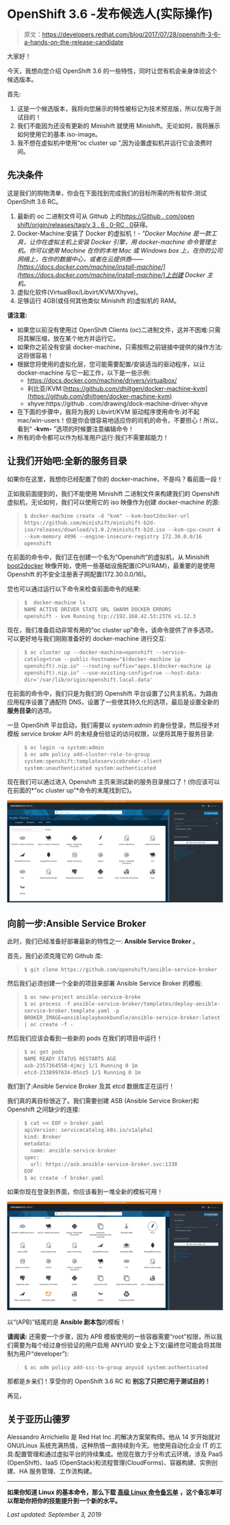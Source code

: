 # OpenShift 3.6 -发布候选人(实际操作)

> 原文：<https://developers.redhat.com/blog/2017/07/28/openshift-3-6-a-hands-on-the-release-candidate>

大家好！

今天，我想向您介绍 OpenShift 3.6 的一些特性，同时让您有机会亲身体验这个候选版本。

首先:

1.  这是一个候选版本，我将向您展示的特性被标记为技术预览版，所以仅用于测试目的！
2.  我们不能因为还没有更新的 Minishift 就使用 Minishift。无论如何，我将展示如何使用它的基本 iso-image。
3.  我不想在虚拟机中使用“oc cluster up ”,因为设置虚拟机并运行它会浪费时间。

## 先决条件

这是我们的购物清单，你会在下面找到完成我们的目标所需的所有软件:测试 OpenShift 3.6 RC。

1.  最新的 oc 二进制文件可从 Github 上的[https://Github . com/open shift/origin/releases/tag/v 3 . 6 . 0-RC . 0](https://github.com/openshift/origin/releases/tag/v3.6.0-rc.0)获得。
2.  Docker-Machine:安装了 Docker 的虚拟机！- *"Docker Machine 是一款工具，让你在虚拟主机上安装 Docker 引擎，用 docker-machine 命令管理主机。你可以使用 Machine 在你的本地 Mac 或 Windows box 上，在你的公司网络上，在你的数据中心，或者在云提供商——[https://docs.docker.com/machine/install-machine/](https://docs.docker.com/machine/install-machine/)上创建 Docker 主机。*
3.  虚拟化软件(VirtualBox/Libvirt/KVM/Xhyve)。
4.  足够运行 4GB(或任何其他类似 Minishift 的)虚拟机的 RAM。

**请注意:**

*   如果您以前没有使用过 OpenShift Clients (oc)二进制文件，这并不困难:只需将其解压缩，放在某个地方并运行它。
*   如果你之前没有安装 docker-machine，只需按照之前链接中提供的操作方法:这将很容易！
*   根据您将使用的虚拟化层，您可能需要配置/安装适当的驱动程序，以让 docker-machine 与它一起工作，以下是一些示例:
    *   https://docs.docker.com/machine/drivers/virtualbox/
    *   利比亚/KVM:[https://github.com/dhiltgen/docker-machine-kvm](https://github.com/dhiltgen/docker-machine-kvm)
    *   xhyve:https://github . com/drawing/dock-machine-driver-xhyve
*   在下面的步骤中，我将为我的 Libvirt/KVM 驱动程序使用命令:对不起 mac/win-users！但是你会很容易地适应你的司机的命令，不要担心！所以，看到“ **-kvm-** ”选项的时候要注意编辑命令！
*   所有的命令都可以作为标准用户运行:我们不需要超能力！

## 让我们开始吧:全新的服务目录

如果你在这里，我想你已经配置了你的 docker-machine，不是吗？看前面一段！

正如我前面提到的，我们不能使用 Minishift 二进制文件来构建我们的 Openshift 虚拟机，无论如何，我们可以使用它的 iso 映像作为创建 docker-machine 的源:

> ```
> $ docker-machine create -d "kvm" --kvm-boot2docker-url https://github.com/minishift/minishift-b2d-iso/releases/download/v1.0.2/minishift-b2d.iso --kvm-cpu-count 4 --kvm-memory 4096 --engine-insecure-registry 172.30.0.0/16 openshift
> ```

在前面的命令中，我们正在创建一个名为“Openshift”的虚拟机，从 Minishift [boot2docker](http://boot2docker.io/) 映像开始，使用一些基础设施配置(CPU/RAM)，最重要的是使用 Openshift 的不安全注册表子网配置(172.30.0.0/16)。

您也可以通过运行以下命令来检查前面命令的结果:

> ```
> $  docker-machine ls
> NAME ACTIVE DRIVER STATE URL SWARM DOCKER ERRORS
> openshift - kvm Running tcp://192.168.42.53:2376 v1.12.3
> ```

现在，我们准备启动非常有用的“oc cluster up”命令，该命令提供了许多选项，可以更好地与我们刚刚准备好的 docker-machine 进行交互:

> ```
> $ oc cluster up --docker-machine=openshift --service-catalog=true --public-hostname="$(docker-machine ip openshift).nip.io" --routing-suffix="apps.$(docker-machine ip openshift).nip.io" --use-existing-config=true --host-data-dir='/var/lib/origin/openshift.local.data'
> ```

在前面的命令中，我们只是为我们的 Openshift 平台设置了公共主机名，为路由应用程序设置了通配符 DNS，设置了一些使其持久化的选项，最后是设置全新的**服务目录**的选项。

一旦 OpenShift 平台启动，我们需要以 *system:admin* 的身份登录，然后授予对模板 service broker API 的未经身份验证的访问权限，以便将其用于服务目录:

> ```
> $ oc login -u system:admin
> $ oc adm policy add-cluster-role-to-group system:openshift:templateservicebroker-client system:unauthenticated system:authenticated
> ```

现在我们可以通过进入 Openshift 主页来测试新的服务目录接口了！(你应该可以在前面的*“oc cluster up”*命令的末尾找到它)。

![](img/e6fcd1f092c53e4f4fd42efa1cd7e930.png)

## 向前一步:Ansible Service Broker

此时，我们已经准备好部署最新的特性之一: **Ansible Service Broker** 。

首先，我们必须克隆它的 Github 库:

> ```
> $ git clone https://github.com/openshift/ansible-service-broker
> ```

然后我们必须创建一个全新的项目来部署 Ansible Service Broker 的模板:

> ```
> $ oc new-project ansible-service-broke
> $ oc process -f ansible-service-broker/templates/deploy-ansible-service-broker.template.yaml -p BROKER_IMAGE=ansibleplaybookbundle/ansible-service-broker:latest | oc create -f -
> ```

然后我们应该会看到一些新的 pods 在我们的项目中运行！

> ```
> $ oc get pods
> NAME READY STATUS RESTARTS AGE
> asb-2357364550-4jmcj 1/1 Running 0 1m
> etcd-2338997634-05nz5 1/1 Running 0 1m
> ```

我们到了:Ansible Service Broker 及其 etcd 数据库正在运行！

我们真的离目标很近了。我们需要创建 ASB (Ansible Service Broker)和 Openshift 之间缺少的连接:

> ```
> $ cat << EOF > broker.yaml
> apiVersion: servicecatalog.k8s.io/v1alpha1
> kind: Broker
> metadata:
>   name: ansible-service-broker
> spec:
>   url: https://asb.ansible-service-broker.svc:1338
> EOF
> $ oc create -f broker.yaml
> ```

如果你现在登录到界面，你应该看到一堆全新的模板可用！

![](img/c28f56f16c43dd5edac50dfc3c779be6.png)

以“(APB)”结尾的是 **Ansible 剧本包**的模板！

**请阅读:** 还需要一个步骤，因为 APB 模板使用的一些容器需要“root”权限，所以我们需要为每个经过身份验证的用户启用 ANYUID 安全上下文(最终您可能会将其限制为用户“developer”):

> ```
> $ oc adm policy add-scc-to-group anyuid system:authenticated
> ```

那都是乡亲们！享受你的 OpenShift 3.6 RC 和 **别忘了只把它用于测试目的！**

再见，

## 关于亚历山德罗

Alessandro Arrichiello 是 Red Hat Inc .的解决方案架构师。他从 14 岁开始就对 GNU/Linux 系统充满热情，这种热情一直持续到今天。他使用自动化企业 IT 的工具:配置管理和通过虚拟平台的持续集成。他现在致力于分布式云环境，涉及 PaaS (OpenShift)、IaaS (OpenStack)和流程管理(CloudForms)、容器构建、实例创建、HA 服务管理、工作流构建。

* * *

**如果你知道 Linux 的基本命令，那么下载** [**高级 Linux 命令备忘单**](https://developers.redhat.com/cheat-sheet/advanced-linux-commands-cheatsheet/) **，这个备忘单可以帮助你把你的技能提升到一个新的水平。**

*Last updated: September 3, 2019*